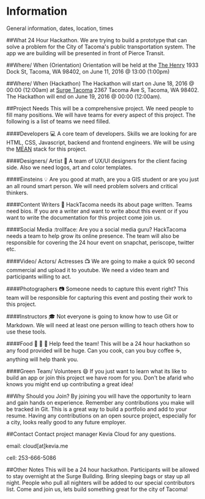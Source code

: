 # Information
General information, dates, location, times

##What
24 Hour Hackathon. We are trying to build a prototype that can solve a problem for the City of Tacoma's public transportation system. The app we are building will be presented in front of Pierce Transit. 

##Where/ When (Orientation)
Orientation will be held at the [The Henry](http://www.thehenryapartments.com/photogallery.aspx) 1933 Dock St, Tacoma, WA 98402, on June 11, 2016 @ 13:00 (1:00pm)

##Where/ When (Hackathon)
The Hackathon will start on June 18, 2016 @ 00:00 (12:00am) at [Surge Tacoma](http://www.surgetacoma.com/) 2367 Tacoma Ave S, Tacoma, WA 98402. The Hackathon will end on June 19, 2016 @ 00:00 (12:00am).

##Project Needs
This will be a comprehensive project. We need people to fill many positions. We will have teams for every aspect of this project. The following is a list of teams we need filled.

####Developers :computer:
A core team of developers. Skills we are looking for are HTML, CSS, Javascript, backend and frontend engineers. We will be using the [MEAN](http://mean.io/#!/) stack for this project. 

####Designers/ Artist :art:
A team of UX/UI designers for the client facing side. Also we need logos, art and color templates.

####Einsteins :bulb:
Are you good at math, are you a GIS student or are you just an all round smart person. We will need problem solvers and critical thinkers.

####Content Writers :pencil:
HackTacoma needs its about page written. Teams need bios. If you are a writer and want to write about this event or if you want to write the documentation for this project come join us.

####Social Media :trollface:
Are you a social media guru? HackTacoma needs a team to help grow its online presence. The team will also be responsible for covering the 24 hour event on snapchat, periscope, twitter etc.

####Video/ Actors/ Actresses :tv:
We are going to make a quick 90 second commercial and upload it to youtube. We need a video team and participants willing to act.

####Photographers :camera:
Someone needs to capture this event right? This team will be responsible for capturing this event and posting their work to this project.

####Instructors :mortar_board:
Not everyone is going to know how to use Git or Markdown. We will need at least one person willing to teach others how to use these tools.

####Food :pizza: :cookie: :fries:
Help feed the team! This will be a 24 hour hackathon so any food provided will be huge. Can you cook, can you buy coffee :coffee:, anything will help thank you. 

####Green Team/ Volunteers :smile:
If you just want to learn what its like to build an app or join this project we have room for you. Don't be afarid who knows you might end up contributing a great idea!

##Why Should you Join?
By joining you will have the opportunity to learn and gain hands on experience. Remember any contributions you make will be tracked in Git. This is a great way to build a portfolio and add to your resume. Having any contributions on an open source project, especially for a city, looks really good to any future employer.  

##Contact
Contact project manager Kevia Cloud for any questions. 

email: cloud[at]kevia.me

cell: 253-666-5086

##Other Notes
This will be a 24 hour hackathon. Participants will be allowed to stay overnight at the Surge Building. Bring sleeping bags or stay up all night. People who pull all nighters will be added to our special contributors list. Come and join us, lets build something great for the city of Tacoma!
